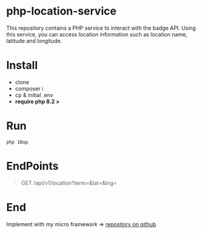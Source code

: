 # php-location-service
This repository contains a PHP service to interact with the badge API. Using this service, you can access location information such as location name, latitude and longitude.

# Install
* clone
* composer i
* cp & initial .env
* **require php 8.2 >**

# Run

```shell
php 10up
```

# EndPoints

> GET /api/v1/location?term=&lat=&lng=


# End
Implement with my micro framework => [repository on github](https://github.com/alireza10up/php-micro-framework)

